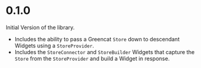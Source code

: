 # 0.1.0

Initial Version of the library. 

  * Includes the ability to pass a Greencat `Store` down to descendant Widgets using a `StoreProvider`. 
  * Includes the `StoreConnector` and `StoreBuilder` Widgets that capture the `Store` from the `StoreProvider` and build a Widget in response.